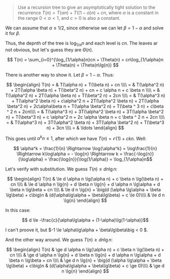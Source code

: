 > Use a recursion tree to give an asymptotically tight solution to the
> recurrence $T(n) = T(\alpha{n}) + T((1-\alpha)n) + cn$, where $\alpha$ is a
> constant in the range $0 < \alpha < 1$, and $c > 0$ is also a constant.

We can assume that $\alpha \le 1/2$, since otherwise we can let $\beta = 1 - \alpha$
and solve it for $\beta$.

Thus, the depnth of the tree is $\log_{1/\alpha}n$ and each level is $cn$. The leaves
ar not obvious, but let's guess they are $\Theta(n)$.

$$ T(n) = \sum_{i=0}^{\log_{1/\alpha}n}cn + \Theta(n)
        = cn\log_{1/\alpha}n + \Theta(n)
        = \Theta(n\lg{n}) $$

There is another way to show it. Let $\beta = 1 - \alpha$. Thus:

$$ \begin{align}
   T(n) = & T(\alpha n) + T(\beta n) + cn \\\\
        = & T(\alpha^2 n) + 2T(\alpha \beta n) + T(\beta^2 n) + cn + c \alpha n  + c \beta n \\\\
         = & T(\alpha^2 n) + 2T(\alpha \beta n) + T(\beta^2 n) + 2cn \\\\
         = & T(\alpha^3 n) + T(\alpha^2 \beta n) + c\alpha^2 n +
             2T(\alpha^2 \beta n) + 2T(\alpha \beta^2 n) + 2c\alpha\beta n +
             T(\alpha \beta^2 n) + T(\beta ^ 3 n) + c\beta ^ 2 n +
             2cn\\\\
         = & T(\alpha^3 n) + 3T(\alpha^2 \beta n) + 3T(\alpha \beta^2 n) + T(\beta^3 n) +
             c \alpha^2 n + 2c \alpha \beta n + c \beta ^ 2 n + 2cn \\\\
         = & T(\alpha^3 n) + 3T(\alpha^2 \beta n) + 3T(\alpha \beta^2 n) + T(\beta^3 n) + 3cn \\\\
         = & \ldots
   \end{align} $$

This goes until $\alpha^kn \le 1$, after which we have $T(n) = \mathcal{O}(1) + ckn$.
Well:

$$ \alpha^k = \frac{1}{n} \Rightarrow
   \log{\alpha^k} = \log\frac{1}{n} \Rightarrow
   k\log\alpha = - \log{n} \Rightarrow
   k = \frac{-\log{n}}{\log\alpha} = \frac{\log{n}}{\log(1/\alpha)} = \log_{1/\alpha}n$$

Let's verify with substitution. We guess $T(n) \le dn\lg{n}$:

$$ \begin{align}
   T(n) & \le d \alpha n \lg(\alpha n) + c \beta n \lg(\beta n) + cn \\\\
        & \le d \alpha n \lg{n} + d \beta n \lg{n} + d \alpha n \lg\alpha + d \beta n \lg\beta + cn \\\\
        & \le d n \lg{n} + \big(d (\alpha \lg\alpha + \beta \lg\beta) + c\big)n & (d(\alpha\lg\alpha + \beta\lg\beta) + c \le 0)\\\\
        & \le d n \lg{n}
   \end{align} $$

In this case:

$$ d \le -\frac{c}{\alpha\lg\alpha + (1-\alpha)\lg(1-\alpha)}$$

I can't proove it, but $-1 \le \alpha\lg\alpha + \beta\lg\beta\big < 0 $.

And the other way around. We guess $T(n) \ge dn\lg{n}$:

$$ \begin{align}
   T(n) & \ge d \alpha n \lg(\alpha n) + c \beta n \lg(\beta n) + cn \\\\
        & \ge d \alpha n \lg{n} + d \beta n \lg{n} + d \alpha n \lg\alpha + d \beta n \lg\beta + cn \\\\
        & \ge d n \lg{n} + \big(d (\alpha \lg\alpha + \beta \lg\beta) + c\big)n & (d(\alpha\lg\alpha + \beta\lg\beta) + c \ge 0)\\\\
        & \ge d n \lg{n}
   \end{align} $$
